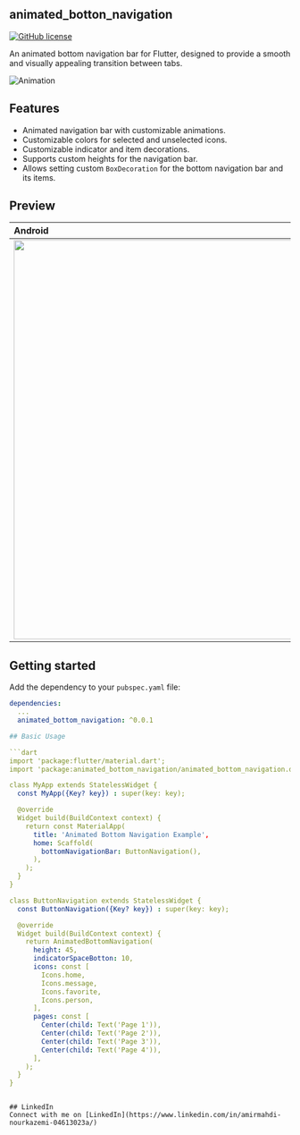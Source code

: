 <!--
This README describes the package. If you publish this package to pub.dev,
this README's contents appear on the landing page for your package.

For information about how to write a good package README, see the guide for
[writing package pages](https://dart.dev/guides/libraries/writing-package-pages).

For general information about developing packages, see the Dart guide for
[creating packages](https://dart.dev/guides/libraries/create-library-packages)
and the Flutter guide for
[developing packages and plugins](https://flutter.dev/developing-packages).
-->

## animated_botton_navigation

[![GitHub license](https://img.shields.io/badge/license-MIT-lightgrey.svg)]()

An animated bottom navigation bar for Flutter, designed to provide a smooth and visually appealing transition between tabs.

![Animation](https://raw.githubusercontent.com/yourusername/animated_bottom_navigation/master/docs/animation.gif)

## Features

- Animated navigation bar with customizable animations.
- Customizable colors for selected and unselected icons.
- Customizable indicator and item decorations.
- Supports custom heights for the navigation bar.
- Allows setting custom `BoxDecoration` for the bottom navigation bar and its items.
## Preview
 
| Android  | iOS  |
| :------------------- | -------------------: |
| <img src="https://raw.githubusercontent.com/yourusername/animated_bottom_navigation/master/docs/emulator-android.gif" height="714">  | <img src="https://raw.githubusercontent.com/yourusername/animated_bottom_navigation/master/docs/emulator-ios.gif" height="714"> |

## Getting started


Add the dependency to your `pubspec.yaml` file:

```yaml
dependencies:
  ...
  animated_bottom_navigation: ^0.0.1

## Basic Usage

```dart
import 'package:flutter/material.dart';
import 'package:animated_bottom_navigation/animated_bottom_navigation.dart';

class MyApp extends StatelessWidget {
  const MyApp({Key? key}) : super(key: key);

  @override
  Widget build(BuildContext context) {
    return const MaterialApp(
      title: 'Animated Bottom Navigation Example',
      home: Scaffold(
        bottomNavigationBar: ButtonNavigation(),
      ),
    );
  }
}

class ButtonNavigation extends StatelessWidget {
  const ButtonNavigation({Key? key}) : super(key: key);

  @override
  Widget build(BuildContext context) {
    return AnimatedBottomNavigation(
      height: 45,
      indicatorSpaceBotton: 10,
      icons: const [
        Icons.home,
        Icons.message,
        Icons.favorite,
        Icons.person,
      ],
      pages: const [
        Center(child: Text('Page 1')),
        Center(child: Text('Page 2')),
        Center(child: Text('Page 3')),
        Center(child: Text('Page 4')),
      ],
    );
  }
}

```
```

## LinkedIn
Connect with me on [LinkedIn](https://www.linkedin.com/in/amirmahdi-nourkazemi-04613023a/)
